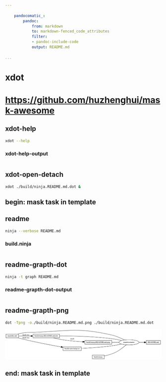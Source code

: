 ```yaml
---

    pandocomatic_:
        pandoc:
            from: markdown
            to: markdown-fenced_code_attributes
            filter:
            - pandoc-include-code
            output: README.md

...
```


# xdot

# https://github.com/huzhenghui/mask-awesome

## xdot-help

```bash
xdot --help
```

### xdot-help-output

```{.plain include=./build/xdot-help.txt}

```

## xdot-open-detach

```bash
xdot ./build/ninja.README.md.dot &
```

## begin: mask task in template

## readme

```bash
ninja --verbose README.md
```

### build.ninja

```{.ninja include=./build.ninja}

```

## readme-grapth-dot

```bash
ninja -t graph README.md
```

### readme-grapth-dot-output

```{.dot include=./build/ninja.README.md.dot}

```

## readme-grapth-png

```bash
dot -Tpng -o./build/ninja.README.md.png ./build/ninja.README.md.dot
```

![README.md](./build/ninja.README.md.png)

## end: mask task in template
